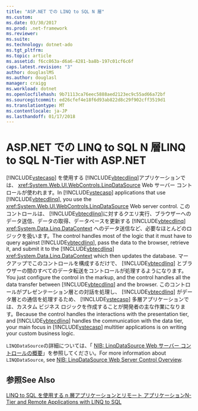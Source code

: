 ```yaml
---
title: "ASP.NET での LINQ to SQL N 層"
ms.custom: 
ms.date: 03/30/2017
ms.prod: .net-framework
ms.reviewer: 
ms.suite: 
ms.technology: dotnet-ado
ms.tgt_pltfrm: 
ms.topic: article
ms.assetid: f6cc863a-d6a6-4281-ba8b-197c01cf6c6f
caps.latest.revision: "3"
author: douglaslMS
ms.author: douglasl
manager: craigg
ms.workload: dotnet
ms.openlocfilehash: 9b71113ca76eec5888aed2123ec9c55ad66a72bf
ms.sourcegitcommit: ed26cfef4e18f6d93ab822d8c29f902cff3519d1
ms.translationtype: MT
ms.contentlocale: ja-JP
ms.lasthandoff: 01/17/2018
---
```

# <a name="linq-to-sql-n-tier-with-aspnet"></a><span data-ttu-id="54952-102">ASP.NET での LINQ to SQL N 層</span><span class="sxs-lookup"><span data-stu-id="54952-102">LINQ to SQL N-Tier with ASP.NET</span></span>
<span data-ttu-id="54952-103">[!INCLUDE[vstecasp](../../../../../../includes/vstecasp-md.md)] を使用する [!INCLUDE[vbtecdlinq](../../../../../../includes/vbtecdlinq-md.md)]アプリケーションでは、 <xref:System.Web.UI.WebControls.LinqDataSource> Web サーバー コントロールが使われます。</span><span class="sxs-lookup"><span data-stu-id="54952-103">In [!INCLUDE[vstecasp](../../../../../../includes/vstecasp-md.md)] applications that use [!INCLUDE[vbtecdlinq](../../../../../../includes/vbtecdlinq-md.md)], you use the <xref:System.Web.UI.WebControls.LinqDataSource> Web server control.</span></span> <span data-ttu-id="54952-104">このコントロールは、 [!INCLUDE[vbtecdlinq](../../../../../../includes/vbtecdlinq-md.md)]に対するクエリ実行、ブラウザーへのデータ送信、データの取得、データベースを更新する [!INCLUDE[vbtecdlinq](../../../../../../includes/vbtecdlinq-md.md)] <xref:System.Data.Linq.DataContext> へのデータ送信など、必要なほとんどのロジックを扱います。</span><span class="sxs-lookup"><span data-stu-id="54952-104">The control handles most of the logic that it must have to query against [!INCLUDE[vbtecdlinq](../../../../../../includes/vbtecdlinq-md.md)], pass the data to the browser, retrieve it, and submit it to the [!INCLUDE[vbtecdlinq](../../../../../../includes/vbtecdlinq-md.md)] <xref:System.Data.Linq.DataContext> which then updates the database.</span></span> <span data-ttu-id="54952-105">マークアップでこのコントロールを構成するだけで、 [!INCLUDE[vbtecdlinq](../../../../../../includes/vbtecdlinq-md.md)] とブラウザーの間のすべてのデータ転送をコントロールが処理するようになります。</span><span class="sxs-lookup"><span data-stu-id="54952-105">You just configure the control in the markup, and the control handles all the data transfer between [!INCLUDE[vbtecdlinq](../../../../../../includes/vbtecdlinq-md.md)] and the browser.</span></span> <span data-ttu-id="54952-106">このコントロールがプレゼンテーション層との対話を処理し、 [!INCLUDE[vbtecdlinq](../../../../../../includes/vbtecdlinq-md.md)] がデータ層との通信を処理するため、 [!INCLUDE[vstecasp](../../../../../../includes/vstecasp-md.md)] 多層アプリケーションでは、カスタム ビジネス ロジックを作成することが開発者の主な作業になります。</span><span class="sxs-lookup"><span data-stu-id="54952-106">Because the control handles the interactions with the presentation tier, and [!INCLUDE[vbtecdlinq](../../../../../../includes/vbtecdlinq-md.md)] handles the communication with the data tier, your main focus in [!INCLUDE[vstecasp](../../../../../../includes/vstecasp-md.md)] multitier applications is on writing your custom business logic.</span></span>  
  
 <span data-ttu-id="54952-107">`LINQDataSource`の詳細については、「 [NIB: LinqDataSource Web サーバー コントロールの概要](http://msdn.microsoft.com/en-us/104cfc3f-7385-47d3-8a51-830dfa791136)」を参照してください。</span><span class="sxs-lookup"><span data-stu-id="54952-107">For more information about `LINQDataSource`, see [NIB: LinqDataSource Web Server Control Overview](http://msdn.microsoft.com/en-us/104cfc3f-7385-47d3-8a51-830dfa791136).</span></span>  
  
## <a name="see-also"></a><span data-ttu-id="54952-108">参照</span><span class="sxs-lookup"><span data-stu-id="54952-108">See Also</span></span>  
 [<span data-ttu-id="54952-109">LINQ to SQL を使用する n 層アプリケーションとリモート アプリケーション</span><span class="sxs-lookup"><span data-stu-id="54952-109">N-Tier and Remote Applications with LINQ to SQL</span></span>](../../../../../../docs/framework/data/adonet/sql/linq/n-tier-and-remote-applications-with-linq-to-sql.md)
